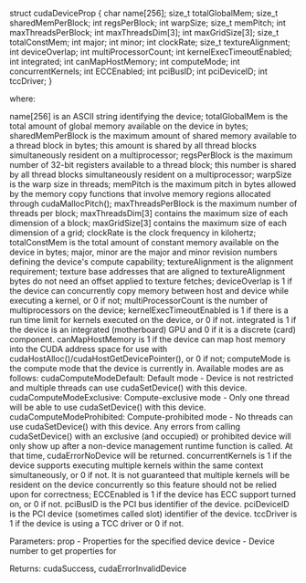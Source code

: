 struct cudaDeviceProp {
    char name[256];
    size_t totalGlobalMem;
    size_t sharedMemPerBlock;
    int regsPerBlock;
    int warpSize;
    size_t memPitch;
    int maxThreadsPerBlock;
    int maxThreadsDim[3];
    int maxGridSize[3];
    size_t totalConstMem;
    int major;
    int minor;
    int clockRate;
    size_t textureAlignment;
    int deviceOverlap;
    int multiProcessorCount;
    int kernelExecTimeoutEnabled;
    int integrated;
    int canMapHostMemory;
    int computeMode;
    int concurrentKernels;
    int ECCEnabled;
    int pciBusID;
    int pciDeviceID;
    int tccDriver;
}

where:

name[256] is an ASCII string identifying the device;
totalGlobalMem is the total amount of global memory available on the device in bytes;
sharedMemPerBlock is the maximum amount of shared memory available to a thread block in bytes; this amount is shared by all thread blocks simultaneously resident on a multiprocessor;
regsPerBlock is the maximum number of 32-bit registers available to a thread block; this number is shared by all thread blocks simultaneously resident on a multiprocessor;
warpSize is the warp size in threads;
memPitch is the maximum pitch in bytes allowed by the memory copy functions that involve memory regions allocated through cudaMallocPitch();
maxThreadsPerBlock is the maximum number of threads per block;
maxThreadsDim[3] contains the maximum size of each dimension of a block;
maxGridSize[3] contains the maximum size of each dimension of a grid;
clockRate is the clock frequency in kilohertz;
totalConstMem is the total amount of constant memory available on the device in bytes;
major, minor are the major and minor revision numbers defining the device's compute capability;
textureAlignment is the alignment requirement; texture base addresses that are aligned to textureAlignment bytes do not need an offset applied to texture fetches;
deviceOverlap is 1 if the device can concurrently copy memory between host and device while executing a kernel, or 0 if not;
multiProcessorCount is the number of multiprocessors on the device;
kernelExecTimeoutEnabled is 1 if there is a run time limit for kernels executed on the device, or 0 if not.
integrated is 1 if the device is an integrated (motherboard) GPU and 0 if it is a discrete (card) component.
canMapHostMemory is 1 if the device can map host memory into the CUDA address space for use with cudaHostAlloc()/cudaHostGetDevicePointer(), or 0 if not;
computeMode is the compute mode that the device is currently in. Available modes are as follows:
cudaComputeModeDefault: Default mode - Device is not restricted and multiple threads can use cudaSetDevice() with this device.
cudaComputeModeExclusive: Compute-exclusive mode - Only one thread will be able to use cudaSetDevice() with this device.
cudaComputeModeProhibited: Compute-prohibited mode - No threads can use cudaSetDevice() with this device. Any errors from calling cudaSetDevice() with an exclusive (and occupied) or prohibited device will only show up after a non-device management runtime function is called. At that time, cudaErrorNoDevice will be returned.
concurrentKernels is 1 if the device supports executing multiple kernels within the same context simultaneously, or 0 if not. It is not guaranteed that multiple kernels will be resident on the device concurrently so this feature should not be relied upon for correctness;
ECCEnabled is 1 if the device has ECC support turned on, or 0 if not.
pciBusID is the PCI bus identifier of the device.
pciDeviceID is the PCI device (sometimes called slot) identifier of the device.
tccDriver is 1 if the device is using a TCC driver or 0 if not.

Parameters:
prop    - Properties for the specified device
device  - Device number to get properties for

Returns:
cudaSuccess, cudaErrorInvalidDevice


